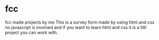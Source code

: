 # fcc
fcc made projects by me
This is a survey form made by using html and css no javascript is involved and if you want to learn html and css it is a littl project 
you can work with.
